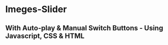 # Imeges-Slider
## With Auto-play &amp; Manual Switch Buttons - Using Javascript, CSS &amp; HTML 



